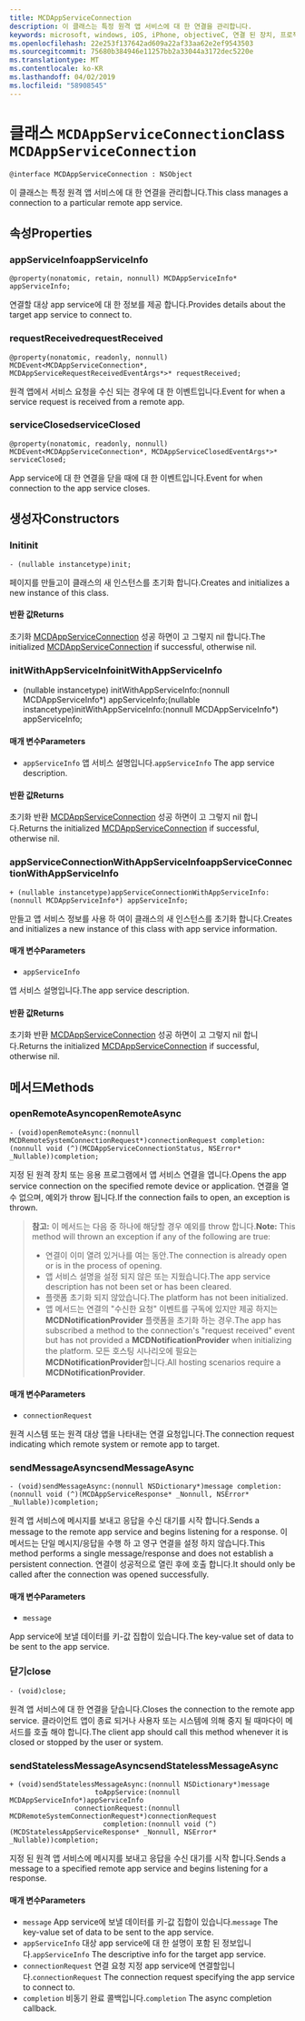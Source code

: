 ```yaml
---
title: MCDAppServiceConnection
description: 이 클래스는 특정 원격 앱 서비스에 대 한 연결을 관리합니다.
keywords: microsoft, windows, iOS, iPhone, objectiveC, 연결 된 장치, 프로젝트 로마
ms.openlocfilehash: 22e253f137642ad609a22af33aa62e2ef9543503
ms.sourcegitcommit: 75680b384946e11257bb2a33044a3172dec5220e
ms.translationtype: MT
ms.contentlocale: ko-KR
ms.lasthandoff: 04/02/2019
ms.locfileid: "58908545"
---
```

# <a name="class-mcdappserviceconnection"></a><span data-ttu-id="381a0-104">클래스 `MCDAppServiceConnection`</span><span class="sxs-lookup"><span data-stu-id="381a0-104">class `MCDAppServiceConnection`</span></span>

```
@interface MCDAppServiceConnection : NSObject
```
<span data-ttu-id="381a0-105">이 클래스는 특정 원격 앱 서비스에 대 한 연결을 관리합니다.</span><span class="sxs-lookup"><span data-stu-id="381a0-105">This class manages a connection to a particular remote app service.</span></span>

## <a name="properties"></a><span data-ttu-id="381a0-106">속성</span><span class="sxs-lookup"><span data-stu-id="381a0-106">Properties</span></span>

### <a name="appserviceinfo"></a><span data-ttu-id="381a0-107">appServiceInfo</span><span class="sxs-lookup"><span data-stu-id="381a0-107">appServiceInfo</span></span>
`@property(nonatomic, retain, nonnull) MCDAppServiceInfo* appServiceInfo;`

<span data-ttu-id="381a0-108">연결할 대상 app service에 대 한 정보를 제공 합니다.</span><span class="sxs-lookup"><span data-stu-id="381a0-108">Provides details about the target app service to connect to.</span></span>

### <a name="requestreceived"></a><span data-ttu-id="381a0-109">requestReceived</span><span class="sxs-lookup"><span data-stu-id="381a0-109">requestReceived</span></span> 
`@property(nonatomic, readonly, nonnull) MCDEvent<MCDAppServiceConnection*, MCDAppServiceRequestReceivedEventArgs*>* requestReceived;`

<span data-ttu-id="381a0-110">원격 앱에서 서비스 요청을 수신 되는 경우에 대 한 이벤트입니다.</span><span class="sxs-lookup"><span data-stu-id="381a0-110">Event for when a service request is received from a remote app.</span></span>

### <a name="serviceclosed"></a><span data-ttu-id="381a0-111">serviceClosed</span><span class="sxs-lookup"><span data-stu-id="381a0-111">serviceClosed</span></span> 
`@property(nonatomic, readonly, nonnull) MCDEvent<MCDAppServiceConnection*, MCDAppServiceClosedEventArgs*>* serviceClosed;`

<span data-ttu-id="381a0-112">App service에 대 한 연결을 닫을 때에 대 한 이벤트입니다.</span><span class="sxs-lookup"><span data-stu-id="381a0-112">Event for when connection to the app service closes.</span></span>

## <a name="constructors"></a><span data-ttu-id="381a0-113">생성자</span><span class="sxs-lookup"><span data-stu-id="381a0-113">Constructors</span></span>

### <a name="init"></a><span data-ttu-id="381a0-114">Init</span><span class="sxs-lookup"><span data-stu-id="381a0-114">init</span></span>
`- (nullable instancetype)init;`

<span data-ttu-id="381a0-115">페이지를 만들고이 클래스의 새 인스턴스를 초기화 합니다.</span><span class="sxs-lookup"><span data-stu-id="381a0-115">Creates and initializes a new instance of this class.</span></span>

#### <a name="returns"></a><span data-ttu-id="381a0-116">반환 값</span><span class="sxs-lookup"><span data-stu-id="381a0-116">Returns</span></span>
<span data-ttu-id="381a0-117">초기화 [MCDAppServiceConnection](MCDAppServiceConnection.md) 성공 하면이 고 그렇지 nil 합니다.</span><span class="sxs-lookup"><span data-stu-id="381a0-117">The initialized [MCDAppServiceConnection](MCDAppServiceConnection.md) if successful, otherwise nil.</span></span>

### <a name="initwithappserviceinfo"></a><span data-ttu-id="381a0-118">initWithAppServiceInfo</span><span class="sxs-lookup"><span data-stu-id="381a0-118">initWithAppServiceInfo</span></span>
- <span data-ttu-id="381a0-119">(nullable instancetype) initWithAppServiceInfo:(nonnull MCDAppServiceInfo\*) appServiceInfo;</span><span class="sxs-lookup"><span data-stu-id="381a0-119">(nullable instancetype)initWithAppServiceInfo:(nonnull MCDAppServiceInfo\*) appServiceInfo;</span></span>

#### <a name="parameters"></a><span data-ttu-id="381a0-120">매개 변수</span><span class="sxs-lookup"><span data-stu-id="381a0-120">Parameters</span></span>
* <span data-ttu-id="381a0-121">`appServiceInfo` 앱 서비스 설명입니다.</span><span class="sxs-lookup"><span data-stu-id="381a0-121">`appServiceInfo` The app service description.</span></span>

#### <a name="returns"></a><span data-ttu-id="381a0-122">반환 값</span><span class="sxs-lookup"><span data-stu-id="381a0-122">Returns</span></span>
<span data-ttu-id="381a0-123">초기화 반환 [MCDAppServiceConnection](MCDAppServiceConnection.md) 성공 하면이 고 그렇지 nil 합니다.</span><span class="sxs-lookup"><span data-stu-id="381a0-123">Returns the initialized [MCDAppServiceConnection](MCDAppServiceConnection.md) if successful, otherwise nil.</span></span>

### <a name="appserviceconnectionwithappserviceinfo"></a><span data-ttu-id="381a0-124">appServiceConnectionWithAppServiceInfo</span><span class="sxs-lookup"><span data-stu-id="381a0-124">appServiceConnectionWithAppServiceInfo</span></span>
`+ (nullable instancetype)appServiceConnectionWithAppServiceInfo:(nonnull MCDAppServiceInfo*) appServiceInfo;`

<span data-ttu-id="381a0-125">만들고 앱 서비스 정보를 사용 하 여이 클래스의 새 인스턴스를 초기화 합니다.</span><span class="sxs-lookup"><span data-stu-id="381a0-125">Creates and initializes a new instance of this class with app service information.</span></span>

#### <a name="parameters"></a><span data-ttu-id="381a0-126">매개 변수</span><span class="sxs-lookup"><span data-stu-id="381a0-126">Parameters</span></span>
* `appServiceInfo` 

<span data-ttu-id="381a0-127">앱 서비스 설명입니다.</span><span class="sxs-lookup"><span data-stu-id="381a0-127">The app service description.</span></span>

#### <a name="returns"></a><span data-ttu-id="381a0-128">반환 값</span><span class="sxs-lookup"><span data-stu-id="381a0-128">Returns</span></span>
<span data-ttu-id="381a0-129">초기화 반환 [MCDAppServiceConnection](MCDAppServiceConnection.md) 성공 하면이 고 그렇지 nil 합니다.</span><span class="sxs-lookup"><span data-stu-id="381a0-129">Returns the initialized [MCDAppServiceConnection](MCDAppServiceConnection.md) if successful, otherwise nil.</span></span>

## <a name="methods"></a><span data-ttu-id="381a0-130">메서드</span><span class="sxs-lookup"><span data-stu-id="381a0-130">Methods</span></span>

### <a name="openremoteasync"></a><span data-ttu-id="381a0-131">openRemoteAsync</span><span class="sxs-lookup"><span data-stu-id="381a0-131">openRemoteAsync</span></span>
`- (void)openRemoteAsync:(nonnull MCDRemoteSystemConnectionRequest*)connectionRequest completion:(nonnull void (^)(MCDAppServiceConnectionStatus, NSError* _Nullable))completion;`

<span data-ttu-id="381a0-132">지정 된 원격 장치 또는 응용 프로그램에서 앱 서비스 연결을 엽니다.</span><span class="sxs-lookup"><span data-stu-id="381a0-132">Opens the app service connection on the specified remote device or application.</span></span> <span data-ttu-id="381a0-133">연결을 열 수 없으며, 예외가 throw 됩니다.</span><span class="sxs-lookup"><span data-stu-id="381a0-133">If the connection fails to open, an exception is thrown.</span></span>

><span data-ttu-id="381a0-134">**참고:** 이 메서드는 다음 중 하나에 해당할 경우 예외를 throw 합니다.</span><span class="sxs-lookup"><span data-stu-id="381a0-134">**Note:** This method will thrown an exception if any of the following are true:</span></span>
> * <span data-ttu-id="381a0-135">연결이 이미 열려 있거나를 여는 동안.</span><span class="sxs-lookup"><span data-stu-id="381a0-135">The connection is already open or is in the process of opening.</span></span>
> * <span data-ttu-id="381a0-136">앱 서비스 설명을 설정 되지 않은 또는 지웠습니다.</span><span class="sxs-lookup"><span data-stu-id="381a0-136">The app service description has not been set or has been cleared.</span></span>
> * <span data-ttu-id="381a0-137">플랫폼 초기화 되지 않았습니다.</span><span class="sxs-lookup"><span data-stu-id="381a0-137">The platform has not been initialized.</span></span>
> * <span data-ttu-id="381a0-138">앱 메서드는 연결의 "수신한 요청" 이벤트를 구독에 있지만 제공 하지는 **MCDNotificationProvider** 플랫폼을 초기화 하는 경우.</span><span class="sxs-lookup"><span data-stu-id="381a0-138">The app has subscribed a method to the connection's "request received" event but has not provided a **MCDNotificationProvider** when initializing the platform.</span></span> <span data-ttu-id="381a0-139">모든 호스팅 시나리오에 필요는 **MCDNotificationProvider**합니다.</span><span class="sxs-lookup"><span data-stu-id="381a0-139">All hosting scenarios require a **MCDNotificationProvider**.</span></span>

#### <a name="parameters"></a><span data-ttu-id="381a0-140">매개 변수</span><span class="sxs-lookup"><span data-stu-id="381a0-140">Parameters</span></span>
* `connectionRequest` 

<span data-ttu-id="381a0-141">원격 시스템 또는 원격 대상 앱을 나타내는 연결 요청입니다.</span><span class="sxs-lookup"><span data-stu-id="381a0-141">The connection request indicating which remote system or remote app to target.</span></span>

### <a name="sendmessageasync"></a><span data-ttu-id="381a0-142">sendMessageAsync</span><span class="sxs-lookup"><span data-stu-id="381a0-142">sendMessageAsync</span></span>
`- (void)sendMessageAsync:(nonnull NSDictionary*)message completion:(nonnull void (^)(MCDAppServiceResponse* _Nonnull, NSError* _Nullable))completion;`

<span data-ttu-id="381a0-143">원격 앱 서비스에 메시지를 보내고 응답을 수신 대기를 시작 합니다.</span><span class="sxs-lookup"><span data-stu-id="381a0-143">Sends a message to the remote app service and begins listening for a response.</span></span>  <span data-ttu-id="381a0-144">이 메서드는 단일 메시지/응답을 수행 하 고 영구 연결을 설정 하지 않습니다.</span><span class="sxs-lookup"><span data-stu-id="381a0-144">This method performs a single message/response and does not establish a persistent connection.</span></span>  <span data-ttu-id="381a0-145">연결이 성공적으로 열린 후에 호출 합니다.</span><span class="sxs-lookup"><span data-stu-id="381a0-145">It should only be called after the connection was opened successfully.</span></span>

#### <a name="parameters"></a><span data-ttu-id="381a0-146">매개 변수</span><span class="sxs-lookup"><span data-stu-id="381a0-146">Parameters</span></span>
* `message` 

<span data-ttu-id="381a0-147">App service에 보낼 데이터를 키-값 집합이 있습니다.</span><span class="sxs-lookup"><span data-stu-id="381a0-147">The key-value set of data to be sent to the app service.</span></span>

### <a name="close"></a><span data-ttu-id="381a0-148">닫기</span><span class="sxs-lookup"><span data-stu-id="381a0-148">close</span></span>
`- (void)close;`

<span data-ttu-id="381a0-149">원격 앱 서비스에 대 한 연결을 닫습니다.</span><span class="sxs-lookup"><span data-stu-id="381a0-149">Closes the connection to the remote app service.</span></span> <span data-ttu-id="381a0-150">클라이언트 앱이 종료 되거나 사용자 또는 시스템에 의해 중지 될 때마다이 메서드를 호출 해야 합니다.</span><span class="sxs-lookup"><span data-stu-id="381a0-150">The client app should call this method whenever it is closed or stopped by the user or system.</span></span>

### <a name="sendstatelessmessageasync"></a><span data-ttu-id="381a0-151">sendStatelessMessageAsync</span><span class="sxs-lookup"><span data-stu-id="381a0-151">sendStatelessMessageAsync</span></span>
```
+ (void)sendStatelessMessageAsync:(nonnull NSDictionary*)message
                     toAppService:(nonnull MCDAppServiceInfo*)appServiceInfo
                connectionRequest:(nonnull MCDRemoteSystemConnectionRequest*)connectionRequest
                       completion:(nonnull void (^)(MCDStatelessAppServiceResponse* _Nonnull, NSError* _Nullable))completion;
```

<span data-ttu-id="381a0-152">지정 된 원격 앱 서비스에 메시지를 보내고 응답을 수신 대기를 시작 합니다.</span><span class="sxs-lookup"><span data-stu-id="381a0-152">Sends a message to a specified remote app service and begins listening for a response.</span></span>

#### <a name="parameters"></a><span data-ttu-id="381a0-153">매개 변수</span><span class="sxs-lookup"><span data-stu-id="381a0-153">Parameters</span></span>
* <span data-ttu-id="381a0-154">`message` App service에 보낼 데이터를 키-값 집합이 있습니다.</span><span class="sxs-lookup"><span data-stu-id="381a0-154">`message` The key-value set of data to be sent to the app service.</span></span>
* <span data-ttu-id="381a0-155">`appServiceInfo` 대상 app service에 대 한 설명이 포함 된 정보입니다.</span><span class="sxs-lookup"><span data-stu-id="381a0-155">`appServiceInfo` The descriptive info for the target app service.</span></span>
* <span data-ttu-id="381a0-156">`connectionRequest` 연결 요청 지정 app service에 연결할입니다.</span><span class="sxs-lookup"><span data-stu-id="381a0-156">`connectionRequest` The connection request specifying the app service to connect to.</span></span>
* <span data-ttu-id="381a0-157">`completion` 비동기 완료 콜백입니다.</span><span class="sxs-lookup"><span data-stu-id="381a0-157">`completion` The async completion callback.</span></span>